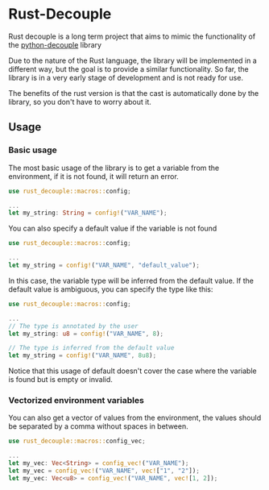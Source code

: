 # Rust-Decouple

Rust decouple is a long term project that aims to mimic the functionality of the [python-decouple](https://pypi.org/project/python-decouple/) library

Due to the nature of the Rust language, the library will be implemented in a different way, but the goal is to provide a similar functionality. So far, the library is in a very early stage of development and is not ready for use.

The benefits of the rust version is that the cast is automatically done by the library, so you don't have to worry about it.

## Usage

### Basic usage

The most basic usage of the library is to get a variable from the environment, if it is not found, it will return an error.

```rs
use rust_decouple::macros::config;

...
let my_string: String = config!("VAR_NAME");
```

You can also specify a default value if the variable is not found

```rs
use rust_decouple::macros::config;

...
let my_string = config!("VAR_NAME", "default_value");
```

In this case, the variable type will be inferred from the default value.
If the default value is ambiguous, you can specify the type like this:

```rs
use rust_decouple::macros::config;

...
// The type is annotated by the user
let my_string: u8 = config!("VAR_NAME", 8);

// The type is inferred from the default value
let my_string = config!("VAR_NAME", 8u8);
```

Notice that this usage of default doesn't cover the case where the variable is found but is empty or invalid.

### Vectorized environment variables

You can also get a vector of values from the environment, the values should be separated by a comma without spaces in between.

```rs
use rust_decouple::macros::config_vec;

...
let my_vec: Vec<String> = config_vec!("VAR_NAME");
let my_vec = config_vec!("VAR_NAME", vec!["1", "2"]);
let my_vec: Vec<u8> = config_vec!("VAR_NAME", vec![1, 2]);
```

